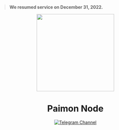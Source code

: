
>**We resumed service on December 31, 2022.**

<div align="center"><img align=center src="https://github.com/paimonhub/Paimonnode/raw/main/images/logo.png" width=250></div>

<div align="center">
<h1>Paimon Node</h1>

 [![Telegram Channel][tg-svg]][tg-chan]<br>
</div>





[tg-chan]: https://t.me/nodpai
[tg-svg]: https://img.shields.io/badge/Telegram-@nodpai-blue.svg?style=plastic

